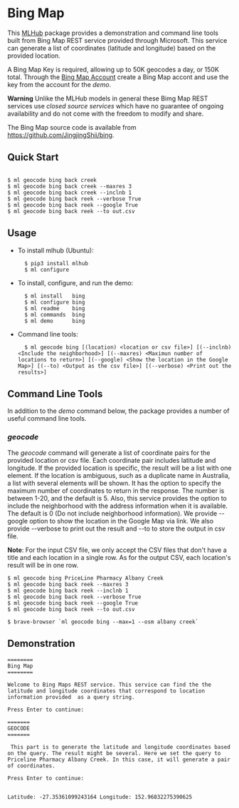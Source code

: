# Bing Map 

This [MLHub](https://mlhub.ai) package provides a demonstration and
command line tools built from Bing Map REST service provided through
Microsoft. This service can generate a list of coordinates (latitude
and longitude) based on the provided location. 

A Bing Map Key is required, allowing up to 50K geocodes a day, or 
150K total. Through
the [Bing Map Account](https://www.bingmapsportal.com/) create a Bing 
Map accont and use the key from the account for the *demo*. 


**Warning** Unlike the MLHub models in general these Bimg Map REST services
use *closed source services* which have no guarantee of ongoing
availability and do not come with the freedom to modify and share.

The Bing Map source code is available from
<https://github.com/JingjingShii/bing>.

## Quick Start

```console

$ ml geocode bing back creek
$ ml geocode bing back creek --maxres 3
$ ml geocode bing back creek --inclnb 1
$ ml geocode bing back reek --verbose True
$ ml geocode bing back reek --google True
$ ml geocode bing back reek --to out.csv
```

## Usage

- To install mlhub (Ubuntu):

		$ pip3 install mlhub
		$ ml configure

- To install, configure, and run the demo:

		$ ml install   bing
		$ ml configure bing
		$ ml readme    bing
		$ ml commands  bing
		$ ml demo      bing
		
- Command line tools:

		$ ml geocode bing [(location) <location or csv file>] [(--inclnb) <Include the neighborhood>] [(--maxres) <Maximun number of locations to return>] [(--google) <Show the location in the Google Map>] [(--to) <Output as the csv file>] [(--verbose) <Print out the results>]
    
## Command Line Tools

In addition to the *demo* command below, the package provides a number
of useful command line tools.

### *geocode*

The *geocode* command will generate a list of coordinate pairs for the provided
location or csv file. Each coordinate pair includes latitude and longitude. If the provided
location is specific, the result will be a list with one element. If the location
is ambiguous, such as a duplicate name in Australia, a list with several elements 
will be shown. It has the option to specify the maximum number of coordinates to 
return in the response. The number is between 1-20, and the default is 5. Also,
this service provides the option to include the neighborhood with the address
information when it is available. The default is 0 (Do not include neighborhood
information). We provide --google option to show the location in the Google Map 
via link. We also provide --verbose to print out the result and --to to store the 
output in csv file. 

**Note**: For the input CSV file, we only accept the CSV files that don't have a title and
each location in a single row. As for the output CSV, each location's result will be in one
row. 

```console
$ ml geocode bing PriceLine Pharmacy Albany Creek
$ ml geocode bing back reek --maxres 3
$ ml geocode bing back reek --inclnb 1
$ ml geocode bing back reek --verbose True
$ ml geocode bing back reek --google True
$ ml geocode bing back reek --to out.csv

$ brave-browser `ml geocode bing --max=1 --osm albany creek`
```

## Demonstration
```console
========
Bing Map
========

Welcome to Bing Maps REST service. This service can find the the
latitude and longitude coordinates that correspond to location
information provided  as a query string.

Press Enter to continue: 

=======
GEOCODE
=======

 This part is to generate the latitude and longitude coordinates based
on the query. The result might be several. Here we set the query to
Priceline Pharmacy Albany Creek. In this case, it will generate a pair
of coordinates.

Press Enter to continue: 


Latitude: -27.35361099243164 Longitude: 152.96832275390625

```
